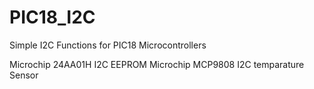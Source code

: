 # PIC18_I2C
Simple I2C Functions for PIC18 Microcontrollers

Microchip 24AA01H I2C EEPROM
Microchip MCP9808 I2C temparature Sensor
